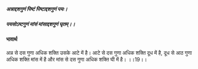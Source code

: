 ##### अन्नाद्दशगुणं पिष्टं पिष्टाद्दशगुणं पयः।
##### पयसोऽष्टगुणं मांसं मांसाद्दशगुणं घृतम्।। 

#### भावार्थ

अन्न से दस गुणा अधिक शक्ति उसके आटे में है। आटे से दस गुणा अधिक शक्ति दूध में है, दूध से आठ गुणा अधिक शक्ति मांस में है और मांस से दस गुणा अधिक शक्ति घी में है। ।।19।।